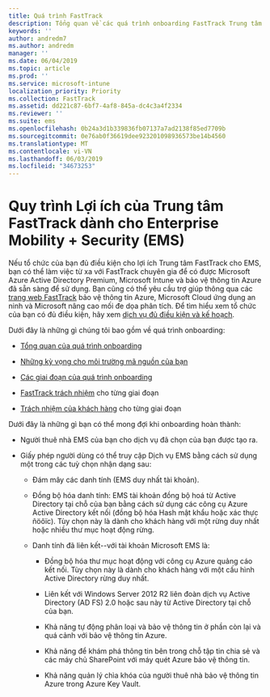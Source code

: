 ```yaml
---
title: Quá trình FastTrack
description: Tổng quan về các quá trình onboarding FastTrack Trung tâm lợi ích
keywords: ''
author: andredm7
ms.author: andredm
manager: ''
ms.date: 06/04/2019
ms.topic: article
ms.prod: ''
ms.service: microsoft-intune
localization_priority: Priority
ms.collection: FastTrack
ms.assetid: dd221c87-6bf7-4af8-845a-dc4c3a4f2334
ms.reviewer: ''
ms.suite: ems
ms.openlocfilehash: 0b24a3d1b339836fb07137a7ad2138f85ed7709b
ms.sourcegitcommit: 0e76ab0f36619dee923201098936573be14b4560
ms.translationtype: MT
ms.contentlocale: vi-VN
ms.lasthandoff: 06/03/2019
ms.locfileid: "34673253"
---
```

# <a name="fasttrack-center-benefit-process-for-enterprise-mobility--security-ems"></a>Quy trình Lợi ích của Trung tâm FastTrack dành cho Enterprise Mobility + Security (EMS)
Nếu tổ chức của bạn đủ điều kiện cho lợi ích Trung tâm FastTrack cho EMS, bạn có thể làm việc từ xa với FastTrack chuyên gia để có được Microsoft Azure Active Directory Premium, Microsoft Intune và bảo vệ thông tin Azure đã sẵn sàng để sử dụng. Bạn cũng có thể yêu cầu trợ giúp thông qua các [trang web FastTrack](https://www.microsoft.com/fasttrack/microsoft-365/ems) bảo vệ thông tin Azure, Microsoft Cloud ứng dụng an ninh và Microsoft nâng cao mối đe dọa phân tích. Để tìm hiểu xem tổ chức của bạn có đủ điều kiện, hãy xem [dịch vụ đủ điều kiện và kế hoạch](M365-eligible-services-and-plans.md).


Dưới đây là những gì chúng tôi bao gồm về quá trình onboarding:

-   [Tổng quan của quá trình onboarding](EMS-fasttrack-benefit-overview.md)

-   [Những kỳ vọng cho môi trường mã nguồn của bạn](EMS-source-environment-expectations.md)

-   [Các giai đoạn của quá trình onboarding](EMS-onboarding-phases.md)

-   [FastTrack trách nhiệm](EMS-fasttrack-responsibilities.md) cho từng giai đoạn

-   [Trách nhiệm của khách hàng](EMS-your-responsibilities.md) cho từng giai đoạn

Dưới đây là những gì bạn có thể mong đợi khi onboarding hoàn thành:

-   Người thuê nhà EMS của bạn cho dịch vụ đã chọn của bạn được tạo ra.

-   Giấy phép người dùng có thể truy cập Dịch vụ EMS bằng cách sử dụng một trong các tuỳ chọn nhận dạng sau:

    -   Đám mây các danh tính (EMS duy nhất tài khoản).

    -   Đồng bộ hóa danh tính: EMS tài khoản đồng bộ hoá từ Active Directory tại chỗ của bạn bằng cách sử dụng các công cụ Azure Active Directory kết nối (đồng bộ hóa Hash mật khẩu hoặc xác thực ñöôïc). Tùy chọn này là dành cho khách hàng với một rừng duy nhất hoặc nhiều thư mục hoạt động rừng.

    -   Danh tính đã liên kết--với tài khoản Microsoft EMS là:

        -   Đồng bộ hóa thư mục hoạt động với công cụ Azure quảng cáo kết nối. Tùy chọn này là dành cho khách hàng với một cấu hình Active Directory rừng duy nhất.

        -   Liên kết với Windows Server 2012 R2 liên đoàn dịch vụ Active Directory (AD FS) 2.0 hoặc sau này từ Active Directory tại chỗ của bạn.

        -   Khả năng tự động phân loại và bảo vệ thông tin ở phần còn lại và quá cảnh với bảo vệ thông tin Azure. 

        -   Khả năng để khám phá thông tin bên trong chỗ tập tin chia sẻ và các máy chủ SharePoint với máy quét Azure bảo vệ thông tin. 

        -   Khả năng quản lý chìa khóa của người thuê nhà bảo vệ thông tin Azure trong Azure Key Vault. 
